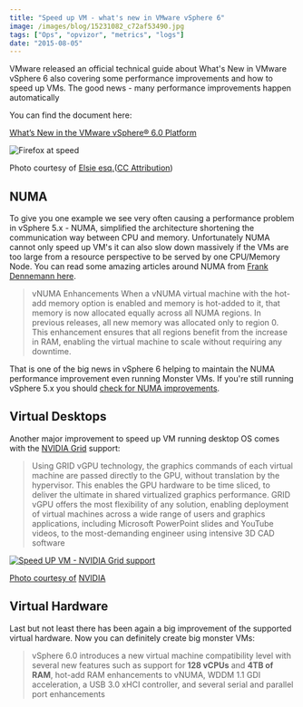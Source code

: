 ```yaml
---
title: "Speed up VM - what's new in VMware vSphere 6"
image: /images/blog/15231082_c72af53490.jpg
tags: ["Ops", "opvizor", "metrics", "logs"]
date: "2015-08-05"
---
```


VMware released an official technical guide about What's New in VMware vSphere 6 also covering some performance improvements and how to speed up VMs. The good news - many performance improvements happen automatically

You can find the document here: 

[What’s New in the VMware vSphere® 6.0 Platform](https://www.vmware.com/files/pdf/vsphere/VMW-WP-vSPHR-Whats-New-6-0-PLTFRM.pdf "What’s New in the VMware vSphere®  6.0 Platform")

![Firefox at speed](/images/blog/15231082_c72af53490.jpg)

Photo courtesy of [Elsie esq.](https://www.flickr.com/photos/61132483@N00/15231082/)([CC Attribution](http://creativecommons.org/licenses/by/3.0/))

## NUMA

To give you one example we see very often causing a performance problem in vSphere 5.x - NUMA, simplified the architecture shortening the communication way between CPU and memory. Unfortunately NUMA cannot only speed up VM's it can also slow down massively if the VMs are too large from a resource perspective to be served by one CPU/Memory Node. You can read some amazing articles around NUMA from [Frank Dennemann here](http://frankdenneman.nl/tag/numa/ "Frank Dennemann here").

> vNUMA Enhancements When a vNUMA virtual machine with the hot-add memory option is enabled and memory is hot-added to it, that memory is now allocated equally across all NUMA regions. In previous releases, all new memory was allocated only to region 0. This enhancement ensures that all regions benefit from the increase in RAM, enabling the virtual machine to scale without requiring any downtime.

That is one of the big news in vSphere 6 helping to maintain the NUMA performance improvement even running Monster VMs. If you're still running vSphere 5.x you should [check for NUMA improvements](https://www.opvizor.com/register "check for NUMA improvements").

## Virtual Desktops

Another major improvement to speed up VM running desktop OS comes with the [NVIDIA Grid](http://www.nvidia.com/object/vmware.html "NVIDIA Grid") support:

> Using GRID vGPU technology, the graphics commands of each virtual machine are passed directly to the GPU, without translation by the hypervisor. This enables the GPU hardware to be time sliced, to deliver the ultimate in shared virtualized graphics performance. GRID vGPU offers the most flexibility of any solution, enabling deployment of virtual machines across a wide range of users and graphics applications, including Microsoft PowerPoint slides and YouTube videos, to the most-demanding engineer using intensive 3D CAD software

[![Speed UP VM - NVIDIA Grid support](/images/blog/wpid-vdi-vgpu-nvidia-grid.png)](http://www.nvidia.com/object/vmware.html)

[](http://www.nvidia.com/object/vmware.html)

[Photo courtesy of](http://www.nvidia.com/object/vmware.html) [NVIDIA](http://images.nvidia.com/content/grid/vmware/vdi-vgpu-nvidia-grid.png)

## Virtual Hardware

Last but not least there has been again a big improvement of the supported virtual hardware. Now you can definitely create big monster VMs:

> vSphere 6.0 introduces a new virtual machine compatibility level with several new features such as support for **128 vCPUs** and **4TB of RAM**, hot-add RAM enhancements to vNUMA, WDDM 1.1 GDI acceleration, a USB 3.0 xHCI controller, and several serial and parallel port enhancements
